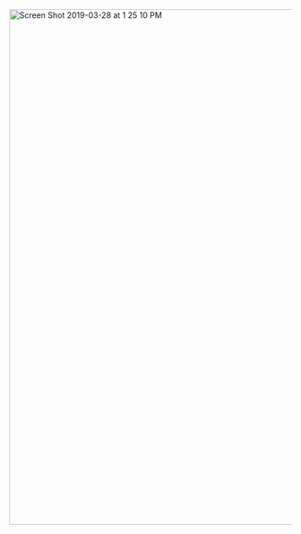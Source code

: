 <img width="919" alt="Screen Shot 2019-03-28 at 1 25 10 PM" src="https://user-images.githubusercontent.com/45956191/55187755-7220b580-515f-11e9-8ae3-8361c4da1ebb.png">
